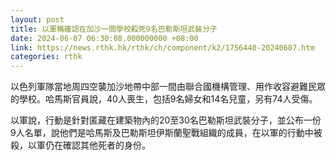 ```yaml
---
layout: post
title: 以軍稱確認在加沙一間學校殺死9名巴勒斯坦武裝分子
date: 2024-06-07 06:30:08.000000000 +08:00
link: https://news.rthk.hk/rthk/ch/component/k2/1756440-20240607.htm
categories: rthk
---
```


以色列軍隊當地周四空襲加沙地帶中部一間由聯合國機構管理、用作收容避難民眾的學校。哈馬斯官員說，40人喪生，包括9名婦女和14名兒童，另有74人受傷。

以軍說，行動是針對匿藏在建築物內的20至30名巴勒斯坦武裝分子，並公布一份9人名單，說他們是哈馬斯及巴勒斯坦伊斯蘭聖戰組織的成員，在以軍的行動中被殺，以軍仍在確認其他死者的身份。
